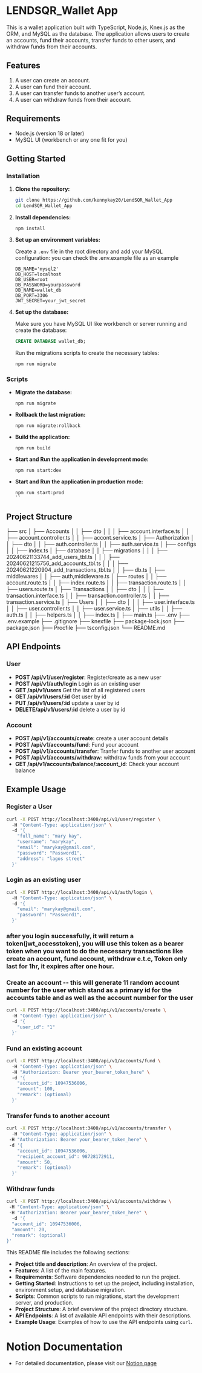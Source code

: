 # LENDSQR_Wallet App

This is a wallet application built with TypeScript, Node.js, Knex.js as the ORM, and MySQL as the database. The application allows users to create an accounts, fund their accounts, transfer funds to other users, and withdraw funds from their accounts.

## Features

1. A user can create an account.
2. A user can fund their account.
3. A user can transfer funds to another user’s account.
4. A user can withdraw funds from their account.

## Requirements

- Node.js (version 18 or later)
- MySQL UI (workbench or any one fit for you)

## Getting Started

### Installation

1. **Clone the repository:**

    ```sh
    git clone https://github.com/kennykay20/LendSQR_Wallet_App
    cd LendSQR_Wallet_App
    ```

2. **Install dependencies:**

    ```
    npm install
    ```

3. **Set up an environment variables:**

    Create a `.env` file in the root directory and add your MySQL configuration:
    you can check the .env.example file as an example

    ```env
    DB_NAME='mysql2'
    DB_HOST=localhost
    DB_USER=root
    DB_PASSWORD=yourpassword
    DB_NAME=wallet_db
    DB_PORT=3306
    JWT_SECRET=your_jwt_secret
    ```

4. **Set up the database:**

    Make sure you have MySQL UI like workbench or server running and create the database:

    ```sql
    CREATE DATABASE wallet_db;
    ```

    Run the migrations scripts to create the necessary tables:

    ```
    npm run migrate
    ```

### Scripts

- **Migrate the database:**

    ```
    npm run migrate
    ```

- **Rollback the last migration:**

    ```
    npm run migrate:rollback
    ```
- **Build the application:**

    ```
    npm run build
    ```
- **Start and Run the application in development mode:**

    ```
    npm run start:dev
    ```
- **Start and Run the application in production mode:**

    ```
    npm run start:prod
    ``

## Project Structure

├── src
│ ├── Accounts
│ │ ├── dto
│ │ │ ├── account.interface.ts
│ │ ├── account.controller.ts
│ │ ├── accont.service.ts
│ ├── Authorization
│ │ ├── dto
│ │ ├── auth.controller.ts
│ │ ├── auth.service.ts
│ ├── configs
│ │ ├── index.ts
│ ├── database
│ │ ├── migrations
│ │ │ ├── 20240621133744_add_users_tbl.ts
│ │ │ ├── 20240621215756_add_accounts_tbl.ts
│ │ │ ├── 20240621220904_add_transactions_tbl.ts
│ │ ├── db.ts
│ ├── middlewares
│ │ ├── auth,middleware.ts
│ ├── routes
│ │ ├── account.route.ts
│ │ ├── index.route.ts
│ │ ├── transaction.route.ts
│ │ ├── users.route.ts
│ ├── Transactions
│ │ ├── dto
│ │ │ ├── transaction.interface.ts
│ │ ├── transaction.controller.ts
│ │ ├── transaction.service.ts
│ ├── Users
│ │ ├── dto
│ │ │ ├── user.interface.ts
│ │ ├── user.controller.ts
│ │ ├── user.service.ts
│ ├── utils
│ │ ├── auth.ts
│ │ ├── helpers.ts
│ │ ├── index.ts
│ ├── main.ts
├── .env
├── .env.example
├── .gitignore
├── knexfile
├── package-lock.json
├── package.json
├── Procfile
├── tsconfig.json
└── README.md


## API Endpoints


### User

- **POST /api/v1/user/register**: Register/create as a new user
- **POST /api/v1/auth/login** Login as an existing user
- **GET /api/v1/users** Get the list of all registered users
- **GET /api/v1/users/:id** Get user by id
- **PUT /api/v1/users/:id** update a user by id
- **DELETE/api/v1/users/:id** delete a user by id

### Account

- **POST /api/v1/accounts/create**: create a user account details
- **POST /api/v1/accounts/fund**: Fund your account
- **POST /api/v1/accounts/transfer**: Tranfer funds to another user account
- **POST /api/v1/accounts/withdraw**: withdraw funds from your account
- **GET /api/v1/accounts/balance/:account_id**: Check your account balance


## Example Usage

### Register a User

```sh
curl -X POST http://localhost:3400/api/v1/user/register \ 
  -H "Content-Type: application/json" \ 
  -d '{
    "full_name": "mary kay",
    "username": "marykay",
    "email": "marykay@gmail.com",
    "password": "Password1",
    "address": "lagos street"
  }'
```

### Login as an existing user

```sh
curl -X POST http://localhost:3400/api/v1/auth/login \  
  -H "Content-Type: application/json" \  
  -d '{
    "email": "marykay@gmail.com",
    "password": "Password1",
  }'
```
### after you login successfully, it will return a token(jwt_accesstoken), you will use this token as a bearer token when you want to do the necessary transactions like create an account, fund account, withdraw e.t.c, Token only last for 1hr, it expires after one hour.

### Create an account -- this will generate 11 random account number for the user which stand as a primary id for the accounts table and as well as the account number for the user

```sh
curl -X POST http://localhost:3400/api/v1/accounts/create \ 
  -H "Content-Type: application/json" \ 
  -d '{
    "user_id": "1"
  }'
```

### Fund an existing account

```sh
curl -X POST http://localhost:3400/api/v1/accounts/fund \ 
  -H "Content-Type: application/json" \ 
  -H "Authorization: Bearer your_bearer_token_here" \ 
  -d '{
    "account_id": 10947536006,
    "amount": 100,
    "remark": (optional)
  }'
```

### Transfer funds to another account
```sh
curl -X POST http://localhost:3400/api/v1/accounts/transfer \  
  -H "Content-Type: application/json" \ 
 -H "Authorization: Bearer your_bearer_token_here" \ 
 -d '{
    "account_id": 10947536006,
    "recipient_account_id": 98728172911,
    "amount": 50,
    "remark": (optional)
  }'
```

### Withdraw funds
```sh
curl -X POST http://localhost:3400/api/v1/accounts/withdraw \ 
 -H "Content-Type: application/json" \ 
 -H "Authorization: Bearer your_bearer_token_here" \ 
  -d '{
  "account_id": 10947536006,
  "amount": 20,
  "remark": (optional)
}'
```

This README file includes the following sections:

- **Project title and description**: An overview of the project.
- **Features**: A list of the main features.
- **Requirements**: Software dependencies needed to run the project.
- **Getting Started**: Instructions to set up the project, including installation, environment setup, and database migration.
- **Scripts**: Common scripts to run migrations, start the development server, and production.
- **Project Structure**: A brief overview of the project directory structure.
- **API Endpoints**: A list of available API endpoints with their descriptions.
- **Example Usage**: Examples of how to use the API endpoints using `curl`.


# Notion Documentation

- For detailed documentation, please visit our [Notion page](https://www.notion.so/LendSQR_Wallet-API-Documentation-5e8eeca0874c4544be7cd668446f63fb?pvs=4)

